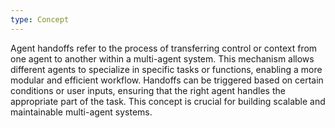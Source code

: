 ```yaml
---
type: Concept
---
```


Agent handoffs refer to the process of transferring control or context from one agent to another within a multi-agent system. This mechanism allows different agents to specialize in specific tasks or functions, enabling a more modular and efficient workflow. Handoffs can be triggered based on certain conditions or user inputs, ensuring that the right agent handles the appropriate part of the task. This concept is crucial for building scalable and maintainable multi-agent systems.